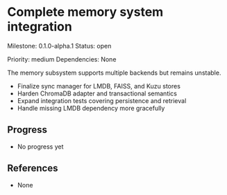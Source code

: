 # Complete memory system integration
Milestone: 0.1.0-alpha.1
Status: open

Priority: medium
Dependencies: None


The memory subsystem supports multiple backends but remains unstable.

- Finalize sync manager for LMDB, FAISS, and Kuzu stores
- Harden ChromaDB adapter and transactional semantics
- Expand integration tests covering persistence and retrieval
- Handle missing LMDB dependency more gracefully

## Progress

- No progress yet

## References

- None

